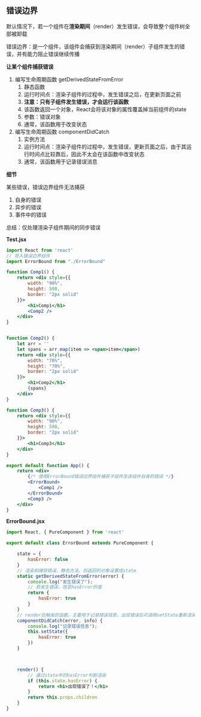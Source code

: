 ## 错误边界

默认情况下，若一个组件在**渲染期间**（render）发生错误，会导致整个组件树全部被卸载

错误边界：是一个组件，该组件会捕获到渲染期间（render）子组件发生的错误，并有能力阻止错误继续传播

**让某个组件捕获错误**

1. 编写生命周期函数 getDerivedStateFromError
   1. 静态函数
   2. 运行时间点：渲染子组件的过程中，发生错误之后，在更新页面之前
   3. **注意：只有子组件发生错误，才会运行该函数**
   4. 该函数返回一个对象，React会将该对象的属性覆盖掉当前组件的state
   5. 参数：错误对象
   6. 通常，该函数用于改变状态
2. 编写生命周期函数 componentDidCatch
   1. 实例方法
   2. 运行时间点：渲染子组件的过程中，发生错误，更新页面之后，由于其运行时间点比较靠后，因此不太会在该函数中改变状态
   3. 通常，该函数用于记录错误消息


**细节**

某些错误，错误边界组件无法捕获

1. 自身的错误
2. 异步的错误
3. 事件中的错误

总结：仅处理渲染子组件期间的同步错误

**Test.jsx**
```jsx
import React from 'react'
// 导入错误边界组件
import ErrorBound from "./ErrorBound"

function Comp1() {
    return <div style={{
        width: "90%",
        height: 500,
        border: "2px solid"
    }}>
        <h1>Comp1</h1>
        <Comp2 />
    </div>
}


function Comp2() {
    let arr = ''
    let spans = arr.map(item => <span>item</span>)
    return <div style={{
        width: "70%",
        height: "70%",
        border: "2px solid"
    }}>
        <h1>Comp2</h1>
        {spans}
    </div>
}

function Comp3() {
    return <div style={{
        width: "90%",
        height: 500,
        border: "2px solid"
    }}>
        <h1>Comp3</h1>
    </div>
}

export default function App() {
    return <div>
        {/* 使用ErrorBound错误边界组件捕获子组件及该组件自身的错误 */}
        <ErrorBound>
            <Comp1 />
        </ErrorBound>
        <Comp3 />
    </div>
}
```

**ErrorBound.jsx**
```jsx
import React, { PureComponent } from 'react'

export default class ErrorBound extends PureComponent {

    state = {
        hasError: false
    }
    // 渲染前捕获错误，静态方法，将返回的对象设置成state
    static getDerivedStateFromError(error) {
        console.log("发生错误了");
        // 若发生错误，改变hasError的值
        return {
            hasError: true
        }
    }
    // render后触发的函数，主要用于记录错误信息，出现错误后可调用setState重新渲染页面
    componentDidCatch(error, info) {
        console.log("记录错误信息");
        this.setState({
            hasError: true
        })
    }



    render() {
        // 通过state中的hasError判断渲染
        if (this.state.hasError) {
            return <h1>出现错误了！</h1>
        }
        return this.props.children
    }
}
```

